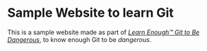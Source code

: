 # Sample Website to learn Git

This is a sample website made as part of [*Learn Enough™ Git to Be
Dangerous*](http://learnenough.com/git-tutorial), to know enough Git
to be *dangerous*.

